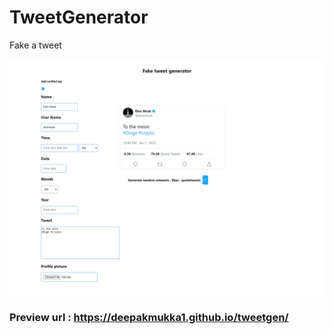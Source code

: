 # TweetGenerator
Fake a tweet

![](https://github.com/Deepakmukka1/tweetgen/blob/master/screencapture-deepakmukka1-github-io-tweetgen-2021-05-17-11_40_46.png)


### Preview url : https://deepakmukka1.github.io/tweetgen/
